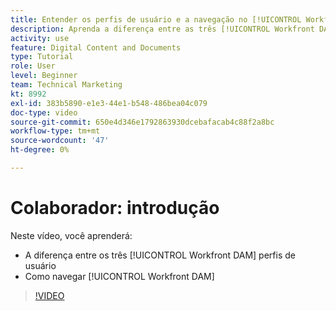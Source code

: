 ```yaml
---
title: Entender os perfis de usuário e a navegação no [!UICONTROL Workfront DAM]
description: Aprenda a diferença entre as três [!UICONTROL Workfront DAM] perfis de usuário e como navegar [!UICONTROL Workfront DAM].
activity: use
feature: Digital Content and Documents
type: Tutorial
role: User
level: Beginner
team: Technical Marketing
kt: 8992
exl-id: 383b5890-e1e3-44e1-b548-486bea04c079
doc-type: video
source-git-commit: 650e4d346e1792863930dcebafacab4c88f2a8bc
workflow-type: tm+mt
source-wordcount: '47'
ht-degree: 0%

---
```


# Colaborador: introdução

Neste vídeo, você aprenderá:

* A diferença entre os três [!UICONTROL Workfront DAM] perfis de usuário
* Como navegar [!UICONTROL Workfront DAM]

>[!VIDEO](https://video.tv.adobe.com/v/335252/?quality=12&learn=on)
